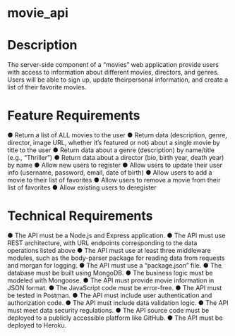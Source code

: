 # movie_api
# Description
The server-side component of a “movies” web application provide users with access to information about different movies, directors, and genres. Users will be able to sign up, update theirpersonal information, and create a list of their favorite movies.
# Feature Requirements
 ● Return a list of ALL movies to the user
 ● Return data (description, genre, director, image URL, whether it’s featured or not) about a
single movie by title to the user
 ● Return data about a genre (description) by name/title (e.g., “Thriller”)
 ● Return data about a director (bio, birth year, death year) by name
 ● Allow new users to register
 ● Allow users to update their user info (username, password, email, date of birth)
 ● Allow users to add a movie to their list of favorites
 ● Allow users to remove a movie from their list of favorites
 ● Allow existing users to deregister
 # Technical Requirements
 ● The API must be a Node.js and Express application.
● The API must use REST architecture, with URL endpoints corresponding to the data
operations listed above
● The API must use at least three middleware modules, such as the body-parser package for
reading data from requests and morgan for logging.
● The API must use a “package.json” file.
● The database must be built using MongoDB.
● The business logic must be modeled with Mongoose.
● The API must provide movie information in JSON format.
● The JavaScript code must be error-free.
● The API must be tested in Postman.
● The API must include user authentication and authorization code.
● The API must include data validation logic.
● The API must meet data security regulations.
● The API source code must be deployed to a publicly accessible platform like GitHub.
● The API must be deployed to Heroku.
